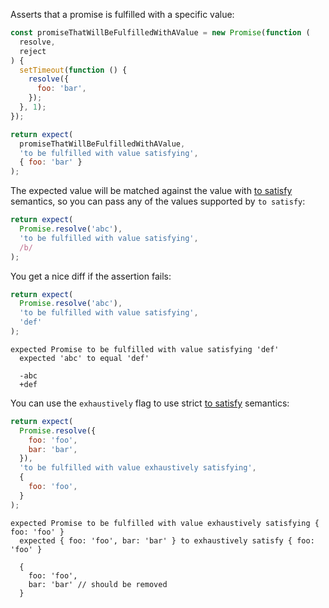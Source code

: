Asserts that a promise is fulfilled with a specific value:

<!-- unexpected-markdown async:true -->

```js
const promiseThatWillBeFulfilledWithAValue = new Promise(function (
  resolve,
  reject
) {
  setTimeout(function () {
    resolve({
      foo: 'bar',
    });
  }, 1);
});

return expect(
  promiseThatWillBeFulfilledWithAValue,
  'to be fulfilled with value satisfying',
  { foo: 'bar' }
);
```

The expected value will be matched against the value with
[to satisfy](../../any/to-satisfy/) semantics, so you can pass any of the
values supported by `to satisfy`:

<!-- unexpected-markdown async:true -->

```js
return expect(
  Promise.resolve('abc'),
  'to be fulfilled with value satisfying',
  /b/
);
```

You get a nice diff if the assertion fails:

<!-- unexpected-markdown async:true -->

```js
return expect(
  Promise.resolve('abc'),
  'to be fulfilled with value satisfying',
  'def'
);
```

```output
expected Promise to be fulfilled with value satisfying 'def'
  expected 'abc' to equal 'def'

  -abc
  +def
```

You can use the `exhaustively` flag to use strict
[to satisfy](../../any/to-satisfy/) semantics:

<!-- unexpected-markdown async:true -->

```js
return expect(
  Promise.resolve({
    foo: 'foo',
    bar: 'bar',
  }),
  'to be fulfilled with value exhaustively satisfying',
  {
    foo: 'foo',
  }
);
```

```output
expected Promise to be fulfilled with value exhaustively satisfying { foo: 'foo' }
  expected { foo: 'foo', bar: 'bar' } to exhaustively satisfy { foo: 'foo' }

  {
    foo: 'foo',
    bar: 'bar' // should be removed
  }
```
